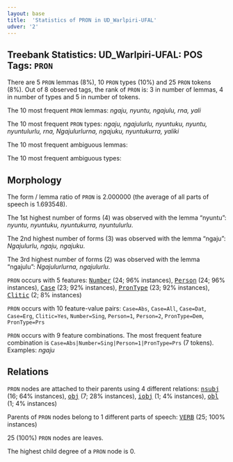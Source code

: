 ```yaml
---
layout: base
title:  'Statistics of PRON in UD_Warlpiri-UFAL'
udver: '2'
---
```


## Treebank Statistics: UD_Warlpiri-UFAL: POS Tags: `PRON`

There are 5 `PRON` lemmas (8%), 10 `PRON` types (10%) and 25 `PRON` tokens (8%).
Out of 8 observed tags, the rank of `PRON` is: 3 in number of lemmas, 4 in number of types and 5 in number of tokens.

The 10 most frequent `PRON` lemmas: <em>ngaju, nyuntu, ngajulu, rna, yali</em>

The 10 most frequent `PRON` types:  <em>ngaju, ngajulurlu, nyuntuku, nyuntu, nyuntulurlu, rna, Ngajulurlurna, ngajuku, nyuntukurra, yaliki</em>

The 10 most frequent ambiguous lemmas: 

The 10 most frequent ambiguous types:  



## Morphology

The form / lemma ratio of `PRON` is 2.000000 (the average of all parts of speech is 1.693548).

The 1st highest number of forms (4) was observed with the lemma “nyuntu”: <em>nyuntu, nyuntuku, nyuntukurra, nyuntulurlu</em>.

The 2nd highest number of forms (3) was observed with the lemma “ngaju”: <em>Ngajulurlu, ngaju, ngajuku</em>.

The 3rd highest number of forms (2) was observed with the lemma “ngajulu”: <em>Ngajulurlurna, ngajulurlu</em>.

`PRON` occurs with 5 features: <tt><a href="wbp_ufal-feat-Number.html">Number</a></tt> (24; 96% instances), <tt><a href="wbp_ufal-feat-Person.html">Person</a></tt> (24; 96% instances), <tt><a href="wbp_ufal-feat-Case.html">Case</a></tt> (23; 92% instances), <tt><a href="wbp_ufal-feat-PronType.html">PronType</a></tt> (23; 92% instances), <tt><a href="wbp_ufal-feat-Clitic.html">Clitic</a></tt> (2; 8% instances)

`PRON` occurs with 10 feature-value pairs: `Case=Abs`, `Case=All`, `Case=Dat`, `Case=Erg`, `Clitic=Yes`, `Number=Sing`, `Person=1`, `Person=2`, `PronType=Dem`, `PronType=Prs`

`PRON` occurs with 9 feature combinations.
The most frequent feature combination is `Case=Abs|Number=Sing|Person=1|PronType=Prs` (7 tokens).
Examples: <em>ngaju</em>


## Relations

`PRON` nodes are attached to their parents using 4 different relations: <tt><a href="wbp_ufal-dep-nsubj.html">nsubj</a></tt> (16; 64% instances), <tt><a href="wbp_ufal-dep-obj.html">obj</a></tt> (7; 28% instances), <tt><a href="wbp_ufal-dep-iobj.html">iobj</a></tt> (1; 4% instances), <tt><a href="wbp_ufal-dep-obl.html">obl</a></tt> (1; 4% instances)

Parents of `PRON` nodes belong to 1 different parts of speech: <tt><a href="wbp_ufal-pos-VERB.html">VERB</a></tt> (25; 100% instances)

25 (100%) `PRON` nodes are leaves.

The highest child degree of a `PRON` node is 0.

